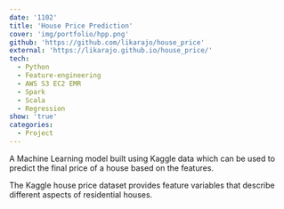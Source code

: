 ```yaml
---
date: '1102'
title: 'House Price Prediction'
cover: 'img/portfolio/hpp.png'
github: 'https://github.com/likarajo/house_price'
external: 'https://likarajo.github.io/house_price/'
tech:
  - Python
  - Feature-engineering
  - AWS S3 EC2 EMR
  - Spark
  - Scala
  - Regression
show: 'true'
categories:
  - Project
---
```


A Machine Learning model built using Kaggle data which can be used to
predict the final price of a house based on the features.
<!--more-->
The Kaggle house price dataset provides feature variables that describe different aspects of
residential houses. 
